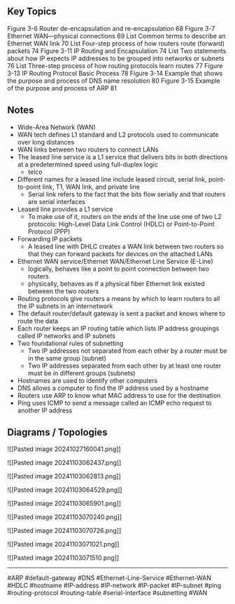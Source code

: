 
## Key Topics
Figure 3-6 Router de-encapsulation and re-encapsulation 68 
Figure 3-7 Ethernet WAN—physical connections 69 
List Common terms to describe an Ethernet WAN link 70 
List Four-step process of how routers route (forward) packets 74 
Figure 3-11 IP Routing and Encapsulation 74 
List Two statements about how IP expects IP addresses to be grouped into networks or subnets 76 
List Three-step process of how routing protocols learn routes 77 
Figure 3-13 IP Routing Protocol Basic Process 78 
Figure 3-14 Example that shows the purpose and process of DNS name resolution 80 
Figure 3-15 Example of the purpose and process of ARP 81

## Notes
- Wide-Area Network (WAN)
- WAN tech defines L1 standard and L2 protocols used to communicate over long distances
- WAN links between two routers to connect LANs
- The leased line service is a L1 service that delivers bits in both directions at a predetermined speed using full-duplex logic
	- telco
- Different names for a leased line include leased circuit, serial link, point-to-point link, T1, WAN link, and private line
	- Serial link refers to the fact that the bits flow serially and that routers are serial interfaces
- Leased line provides a L1 service
	- To make use of it, routers on the ends of the line use one of two L2 protocols: High-Level Data Link Control (HDLC) or Point-to-Point Protocol (PPP)
- Forwarding IP packets
	- A leased line with DHLC creates a WAN link between two routers so that they can forward packets for devices on the attached LANs
- Ethernet WAN service/Ethernet WAN/Ethernet Line Service (E-Line)
	- logically, behaves like a point to point connection between two routers
	- physically, behaves as if a physical fiber Ethernet link existed between the two routers
- Routing protocols give routers a means by which to learn routers to all the IP subnets in an internetwork 
- The default router/default gateway is sent a packet and knows where to route the data
- Each router keeps an IP routing table which lists IP address groupings called IP networks and IP subnets
- Two foundational rules of subnetting
	- Two IP addresses not separated from each other by a router must be in the same group (subnet)
	- Two IP addresses separated from each other by at least one router must be in different groups (subnets)
- Hostnames are used to identify other computers
- DNS allows a computer to find the IP address used by a hostname 
- Routers use ARP to know what MAC address to use for the destination 
- Ping uses ICMP to send a message called an ICMP echo request to another IP address

## Diagrams / Topologies
![[Pasted image 20241027160041.png]]

![[Pasted image 20241103062437.png]]

![[Pasted image 20241103062813.png]]

![[Pasted image 20241103064529.png]]

![[Pasted image 20241103065901.png]]

![[Pasted image 20241103070240.png]]

![[Pasted image 20241103070726.png]]

![[Pasted image 20241103071021.png]]

![[Pasted image 20241103071510.png]]

--- 
#ARP #default-gateway #DNS #Ethernet-Line-Service #Ethernet-WAN #HDLC #hostname #IP-address #IP-network #IP-packet #IP-subnet #ping #routing-protocol #routing-table #serial-interface #subnetting #WAN